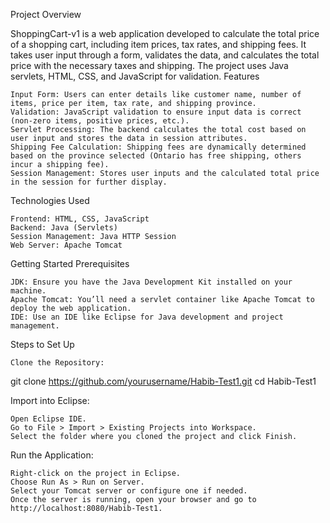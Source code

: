 Project Overview

ShoppingCart-v1 is a web application developed to calculate the total price of a shopping cart, including item prices, tax rates, and shipping fees. It takes user input through a form, validates the data, and calculates the total price with the necessary taxes and shipping. The project uses Java servlets, HTML, CSS, and JavaScript for validation.
Features

    Input Form: Users can enter details like customer name, number of items, price per item, tax rate, and shipping province.
    Validation: JavaScript validation to ensure input data is correct (non-zero items, positive prices, etc.).
    Servlet Processing: The backend calculates the total cost based on user input and stores the data in session attributes.
    Shipping Fee Calculation: Shipping fees are dynamically determined based on the province selected (Ontario has free shipping, others incur a shipping fee).
    Session Management: Stores user inputs and the calculated total price in the session for further display.

Technologies Used

    Frontend: HTML, CSS, JavaScript
    Backend: Java (Servlets)
    Session Management: Java HTTP Session
    Web Server: Apache Tomcat

Getting Started
Prerequisites

    JDK: Ensure you have the Java Development Kit installed on your machine.
    Apache Tomcat: You’ll need a servlet container like Apache Tomcat to deploy the web application.
    IDE: Use an IDE like Eclipse for Java development and project management.

Steps to Set Up

    Clone the Repository:

git clone https://github.com/yourusername/Habib-Test1.git
cd Habib-Test1

Import into Eclipse:

    Open Eclipse IDE.
    Go to File > Import > Existing Projects into Workspace.
    Select the folder where you cloned the project and click Finish.

Run the Application:

    Right-click on the project in Eclipse.
    Choose Run As > Run on Server.
    Select your Tomcat server or configure one if needed.
    Once the server is running, open your browser and go to http://localhost:8080/Habib-Test1.
